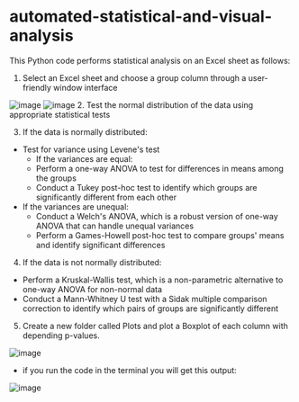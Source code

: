 # automated-statistical-and-visual-analysis
This Python code performs statistical analysis on an Excel sheet as follows:

1. Select an Excel sheet and choose a group column through a user-friendly window interface

![image](https://user-images.githubusercontent.com/80318329/227542366-6d76a53a-372c-4de1-a005-31ed49919c2e.png)
![image](https://user-images.githubusercontent.com/80318329/227542527-d5911440-a458-4c13-825d-4e53cc367770.png)
2. Test the normal distribution of the data using appropriate statistical tests

3. If the data is normally distributed:
  - Test for variance using Levene's test
    - If the variances are equal:
    - Perform a one-way ANOVA to test for differences in means among the groups
    - Conduct a Tukey post-hoc test to identify which groups are significantly different from each other
  - If the variances are unequal:
    - Conduct a Welch's ANOVA, which is a robust version of one-way ANOVA that can handle unequal variances
    - Perform a Games-Howell post-hoc test to compare groups' means and identify significant differences
 4. If the data is not normally distributed:
  - Perform a Kruskal-Wallis test, which is a non-parametric alternative to one-way ANOVA for non-normal data
  - Conduct a Mann-Whitney U test with a Sidak multiple comparison correction to identify which pairs of groups are significantly different
 5. Create a new folder called Plots and plot a Boxplot of each column with depending p-values.
 
 ![image](https://user-images.githubusercontent.com/80318329/227545430-9bbf821f-4df2-45e4-b2d4-2a6a66b9fbfd.png)
   - if you run the code in the terminal you will get this output:
  
  ![image](https://user-images.githubusercontent.com/80318329/227543697-c21911ef-d564-449b-a3c1-4d6a7d717ae3.png)
